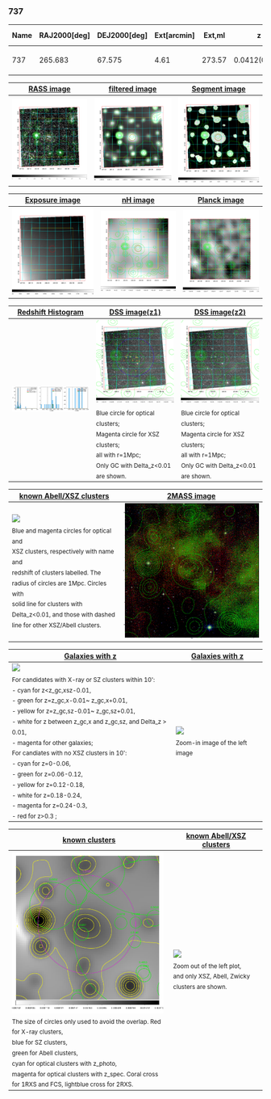 <div STYLE="page-break-after: always;"></div>

### 737

|Name|RAJ2000[deg]|DEJ2000[deg] |Ext[arcmin]| Ext,ml | z | z_src| C|GC(XSZ,Delta_z<0.01)| GC(OPT,Delta_z<0.01)|GC| R_sig[arcmin] | R500[arcmin] | R500[Mpc]| CRsig[c/s] | CR500[c/s] |L500[1E44 erg/s]|F500[1E-12 erg/s/cm^2]| M500[1E14 Msun]|Tx[keV]|Cnt_sig|Beta|Rc[arcmin]|Comment|Alias|
|---|---|---|---|---|---|------|---|--------|---------|----------|---|---|---|---|---|---|---|---|---|---|---|---|---|---|
|737| 265.683| 67.575| 4.61| 273.57| 0.0412(0.006)| z1, z_xsz| B| MCXC| N| C, MCXC, N, W| 34.575| 10.192| 0.498| 0.075(0.013)| 0.067(0.012)| 0.038(0.004)| 0.961(0.111)| 0.36(0.02)| 1.16(0.04)| 2281.3| 0.949(-0.059+0.037)| 7.772(-0.558+0.374)| -| k511|

|[RASS image](../image/737/737_img.pdf)|[filtered image](../image/737/737_fil.pdf)|[Segment image](../image/737/737_seg.pdf)|
|-------------------|--------------------|-------------------|
| <img src="../image/737/737_img.png" width="300">  | <img src="../image/737/737_fil.png" width="300">   | <img src="../image/737/737_seg.png" width="300">  |

|[Exposure image](../image/737/737_mex.pdf)| [nH image](../image/737/737_nh.pdf)| [Planck image](../image/737/737_p.pdf)|
|-------------------|--------------------|-------------------|
|<img src="../image/737/737_mex.png" width="300">   | <img src="../image/737/737_nh.png" width="300">    | <img src="../image/737/737_p.png" width="300"> |

|[Redshift Histogram](../image/737/737_zg.pdf) | [DSS image(z1)](../image/737/737_dss_z1.pdf)      |  [DSS image(z2)](../image/737/737_dss_z2.pdf)    |
|-------------------|--------------------|-------------------|
|<img src="../image/737/737_zg.png" width="300"> |<img src="../image/737/737_dss_z1.png" width="300"> <sub><br>Blue circle for optical clusters; <br>Magenta circle for XSZ clusters; <br>all with r=1Mpc; <br>Only GC with Delta_z<0.01 are shown. </sub>| <img src="../image/737/737_dss_z2.png" width="300"><sub><br>Blue circle for optical clusters; <br>Magenta circle for XSZ clusters; <br>all with r=1Mpc; <br>Only GC with Delta_z<0.01 are shown. </sub> |

|[known Abell/XSZ clusters](../image/737/737_m.pdf) | [2MASS image](../image/737/737_2mass.pdf)      |
|-------------------|-------------------|
|<img src=../image/737/737_m.png width="300"> <br><sub>Blue and magenta circles for optical and <br>XSZ clusters, respectively with name and <br>redshift of clusters labelled. The <br>radius of circles are 1Mpc. Circles with <br>solid line for clusters with <br>Delta_z<0.01, and those with dashed <br>line for other XSZ/Abell clusters.        </sub>|<img src="../image/737/737_2mass.png" width="300">  |

|[Galaxies with z](../image/737/737_opt_ned.pdf) |[Galaxies with z](../image/737/737_opt_ned_zoom.pdf) |
|-------------------|-------------------|
| <img src=../image/737/737_opt_ned.png width="300"> <br><sub> For candidates with X-ray or SZ clusters within 10': <br> - cyan for z<z_gc,xsz-0.01, <br> - green for z=z_gc,x-0.01~ z_gc,x+0.01, <br> - yellow for z=z_gc,sz-0.01~ z_gc,sz+0.01, <br> - white for z between z_gc,x and z_gc,sz, and Delta_z > 0.01, <br> - magenta for other galaxies; <br>For candiates with no XSZ clusters in 10': <br> - cyan for z=0-0.06, <br> - green for z=0.06-0.12, <br> - yellow for z=0.12-0.18, <br> - white for z=0.18-0.24, <br> - magenta for z=0.24-0.3, <br> - red for z>0.3 ;  </sub>|<img src=../image/737/737_opt_ned_zoom.png width="300">  <br><sub> Zoom-in image of the left image</sub>|

|[known clusters](../image/737/737_gc.pdf) |[known Abell/XSZ clusters](../image/737/737_gc_large.pdf) |
|-------------------|-------------------|
| <img src=../image/737/737_gc.png width="300"> <br><sub> The size of circles only used to avoid the overlap. Red for X-ray clusters, <br> blue for SZ clusters, <br> green for Abell clusters, <br> cyan for optical clusters with z_photo, <br> magenta for optical clusters with z_spec. Coral cross for 1RXS and FCS, lightblue cross for 2RXS. </sub>|<img src=../image/737/737_gc_large.png width="300"> <br><sub> Zoom out of the left plot, <br> and only XSZ, Abell, Zwicky clusters are shown. </sub> |



